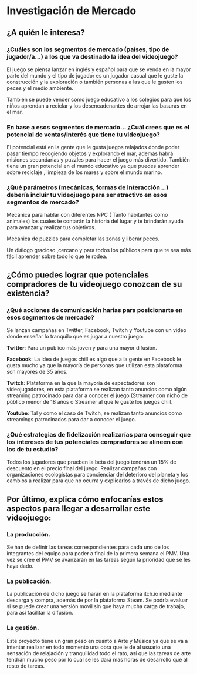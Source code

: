 ﻿
# Investigación de Mercado

## ¿A quién le interesa? 

### ¿Cuáles son los segmentos de mercado (países, tipo de jugador/a...) a los que va destinado la idea del videojuego?

El juego se piensa lanzar en inglés y español para que se venda en la mayor parte del mundo y el tipo de jugador es un jugador casual que le guste la construcción y la exploración o también personas a las que le gusten los peces y el medio ambiente.

También se puede vender como juego educativo a los colegios para que los niños aprendan a reciclar y los desencadenantes de arrojar las basuras en el mar.

### En base a esos segmentos de mercado... ¿Cuál crees que es el potencial de ventas/interés que tiene tu videojuego?
El potencial está en la gente que le gusta juegos relajados donde poder pasar tiempo recogiendo objetos y explorando el mar, además habrá misiones secundarias y puzzles para hacer el juego más divertido. También tiene un gran potencial en el mundo educativo ya que puedes aprender sobre reciclaje , limpieza de los mares y sobre el mundo marino.

### ¿Qué parámetros (mecánicas, formas de interacción...) debería incluir tu videojuego para ser atractivo en esos segmentos de mercado?

Mecánica para hablar con diferentes NPC ( Tanto habitantes como animales) los cuales te contarán la historia del lugar y te brindarán ayuda para avanzar y realizar tus objetivos.

Mecánica de puzzles para completar las zonas y liberar peces.

Un diálogo gracioso ,cercano y para todos los públicos para que te sea más fácil aprender sobre todo lo que te rodea.

## ¿Cómo puedes lograr que potenciales compradores de tu videojuego conozcan de su existencia?

### ¿Qué acciones de comunicación harías para posicionarte en esos segmentos de mercado?

Se lanzan campañas en Twitter, Facebook, Twitch y Youtube con un video donde enseñar lo tranquilo que es jugar a nuestro juego:

**Twitter**: Para un público más joven y para una mayor difusión.

**Facebook**: La idea de juegos chill es algo que a la gente en Facebook le gusta mucho ya que la mayoría de personas que utilizan esta plataforma son mayores de 35 años.

**Twitch**: Plataforma en la que la mayoría de espectadores son videojugadores, en esta plataforma se realizan tanto anuncios como algún streaming patrocinado para dar a conocer el juego (Streamer con nicho de público menor de 18 años o Streamer al que le guste los juegos chill.

**Youtube**: Tal y como el caso de Twitch, se realizan tanto anuncios como streamings patrocinados para dar a conocer el juego.

### ¿Qué estrategias de fidelización realizarías para conseguir que los intereses de tus potenciales compradores se alineen con los de tu estudio?

Todos los jugadores que prueben la beta del juego tendrán un 15% de descuento en el precio final del juego.
Realizar campañas con organizaciones ecologistas para concienciar del deterioro del planeta y los cambios a realizar para que no ocurra y explicarlos a través de dicho juego.

## Por último, explica cómo enfocarías estos aspectos para llegar a desarrollar este videojuego:

### La producción.
Se han de definir las tareas correspondientes para cada uno de los integrantes del equipo para poder a final de la primera semana el PMV. Una vez se cree el PMV se avanzarán en las tareas según la prioridad que se les haya dado.


### La publicación.
La publicación de dicho juego se harán en la plataforma itch.io mediante descarga y compra, además de por la plataforma Steam. Se podría evaluar si se puede crear una versión movil sin que haya mucha carga de trabajo, para así facilitar la difusión.

### La gestión.
Este proyecto tiene un gran peso en cuanto a Arte y Música ya que se va a intentar realizar en todo momento una obra que le de al usuario una sensación de relajación y tranquilidad todo el rato, así que las tareas de arte tendrán mucho peso por lo cual se les dará mas horas de desarrollo que al resto de tareas.



